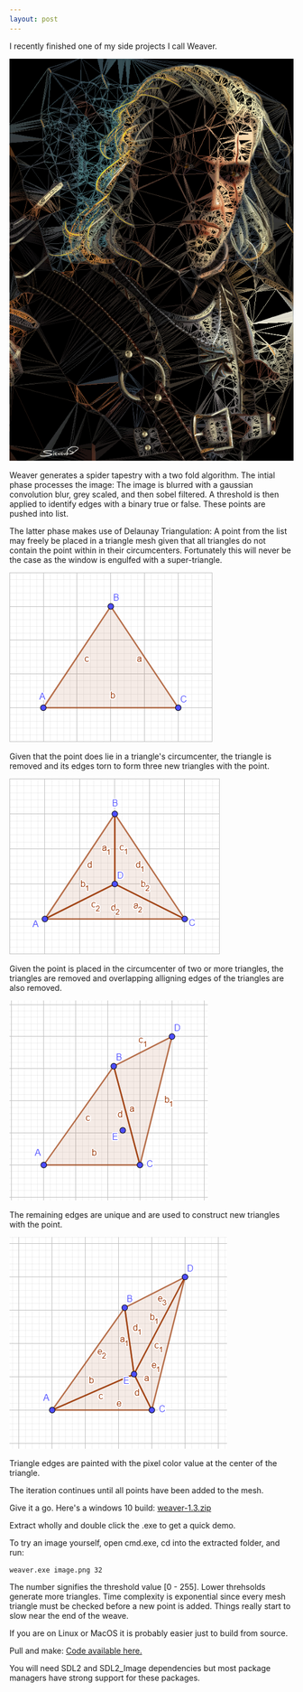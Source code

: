 ```yaml
---
layout: post
---
```


I recently finished one of my side projects I call Weaver.

![The White Wolf](/images/geralt.png)

Weaver generates a spider tapestry with a two fold algorithm. The intial phase
processes the image: The image is blurred with a gaussian convolution blur,
grey scaled, and then sobel filtered. A threshold is then applied to identify
edges with a binary true or false. These points are pushed into list.

The latter phase makes use of Delaunay Triangulation:
A point from the list may freely be placed in a triangle mesh given that all triangles
do not contain the point within in their circumcenters. Fortunately this will
never be the case as the window is engulfed with a super-triangle.

![One triangle engulfs the entire window on the outsidey](/images/1tri.png)

Given that the point does lie in a triangle's circumcenter, the triangle is
removed and its edges torn to form three new triangles with the point.

![Three Triangles](/images/3tri.png)

Given the point is placed in the circumcenter of two or more triangles, the
triangles are removed and overlapping alligning edges of the triangles are also removed.

![Two Triangles](/images/2tri.png)

The remaining edges are unique and are used to construct new triangles with the point.

![Four Triangles](/images/4tri.png)

Triangle edges are painted with the pixel color value at the center of the triangle.

The iteration continues until all points have been added to the mesh.

Give it a go. Here's a windows 10 build: [weaver-1.3.zip](https://github.com/glouw/weaver/releases/download/weaver-1.3/weaver-1.3.zip)

Extract wholly and double click the .exe to get a quick demo.

To try an image yourself, open cmd.exe, cd into the extracted folder, and run:

```
weaver.exe image.png 32
```

The number signifies the threshold value [0 - 255]. Lower threhsolds generate more triangles.
Time complexity is exponential since every mesh triangle must be checked before a
new point is added. Things really start to slow near the end of the weave.

If you are on Linux or MacOS it is probably easier just to build from source.

Pull and make: [Code available here.](https://github.com/glouw/weaver)

You will need SDL2 and SDL2_Image dependencies but most package managers
have strong support for these packages.
